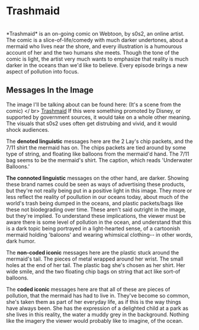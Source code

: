 

# Trashmaid
<br />
*Trashmaid* is an on-going comic on Webtoon, by s0s2, an online artist.
<br />
The comic is a slice-of-life/comedy with much darker undertones, about a mermaid who lives near the shore, and every illustration is a humourous account of her and the two humans she meets. Though the tone of the comic is light, the artist very much wants to emphasize that reality is much darker in the oceans than we'd like to believe. Every episode brings a new aspect of pollution into focus.

## Messages In the Image
The image I'll be talking about can be found here: (It's a scene from the comic) </ br>
[Trashmaid](https://www.instagram.com/p/BzQKbIgBZgb/)
If this were something promoted by Disney, or supported by government sources, it would take on a whole other meaning. The visuals that s0s2 uses often get distrubing and vivid, and it would shock audiences.

The **denoted linguistic** messages here are the 2 Lay's chip packets, and the 7/11 shirt the mermaid has on. The chips packets are tied around by some type of string, and floating like balloons from the mermaid'd hand. The 7/11 bag seems to be the mermaid's shirt. The caption, which reads 'Underwater Balloons.'

**The connoted linguistic** messages on the other hand, are darker.
Showing these brand names could be seen as ways of advertising these products, but they're not really being put in a positive light in this image. They more or less reflect the reality of poullution in our oceans today, about much of the world's trash being dumped in the oceans, and plastic packets/bags like these not biodegrading over time. These aren't said outright in the image, but they're implied. To understand these implications, the viewer must be aware there is some level of pollution in the ocean, and understand that this is a dark topic being portrayed in a light-hearted sense, of a cartoonish mermaid holding 'baloons' and wearing whimsical clothing-- in other words, dark humor.

The **non-coded iconic** messages here are the plastic stuck around the mermaid's tail. The pieces of metal wrapped around her wrist. The small holes at the end of her tail. The plastic bag she's chosen as her shirt. Her wide smile, and the two floating chip bags on string that act like sort-of balloons.

The **coded iconic** messages here are that all of these are pieces of pollution, that the mermaid has had to live in. They've become so common, she's taken them as part of her everyday life, as if this is the way things have always been. She has the expression of a delighted child at a park as she lives in this reality, the water a muddy grey in the background. Nothing like the imagery the viewer would probably like to imagine, of the ocean.
